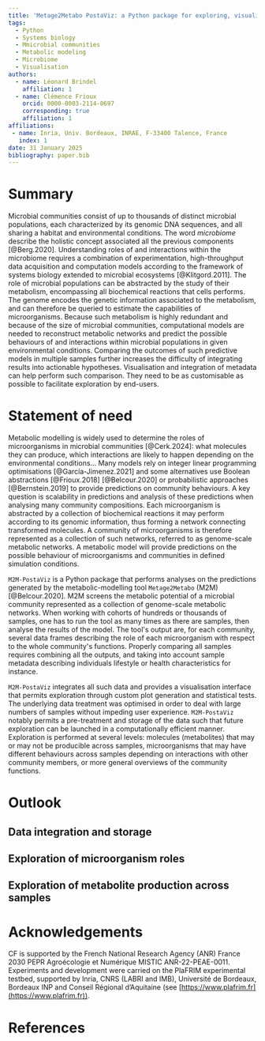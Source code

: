 ```yaml
---
title: 'Metage2Metabo PostaViz: a Python package for exploring, visualising, and comparing the metabolic potential of microbial communities'
tags:
  - Python
  - Systems biology
  - Mmicrobial communities
  - Metabolic modeling
  - Microbiome
  - Visualisation
authors:
  - name: Léonard Brindel
    affiliation: 1
  - name: Clémence Frioux
    orcid: 0000-0003-2114-0697
    corresponding: true
    affiliation: 1
affiliations:
 - name: Inria, Univ. Bordeaux, INRAE, F-33400 Talence, France
   index: 1
date: 31 January 2025
bibliography: paper.bib
---
```


# Summary

Microbial communities consist of up to thousands of distinct microbial populations, each characterized by its genomic DNA sequences, and all sharing a habitat and environmental conditions. The word _microbiome_ describe the holistic concept associated all the previous components [@Berg.2020]. Understanding roles of and interactions within the microbiome requires a combination of experimentation, high-throughput data acquisition and computation models according to the framework of systems biology extended to microbial ecosystems [@Klitgord.2011]. The role of microbial populations can be abstracted by the study of their metabolism, encompassing all biochemical reactions that cells performs. The genome encodes the genetic information associated to the metabolism, and can therefore be queried to estimate the capabilities of microorganisms. Because such metabolism is highly redundant and because of the size of microbial communities, computational models are needed to reconstruct metabolic networks and predict the possible behaviours of and interactions within microbial populations in given environmental conditions. Comparing the outcomes of such predictive models in multiple samples further increases the difficulty of integrating results into actionable hypotheses. Visualisation and integration of metadata can help perform such comparison. They need to be as customisable as possible to facilitate exploration by end-users.  

# Statement of need

Metabolic modelling is widely used to determine the roles of microorganisms in microbial communities [@Cerk.2024]: what molecules they can produce, which interactions are likely to happen depending on the environmental conditions... Many models rely on integer linear programming optimisations [@García-Jimenez.2021] and some alternatives use Boolean abstractions [@Frioux.2018] [@Belcour.2020] or probabilistic approaches [@Bernstein.2019] to provide predictions on community behaviours. A key question is scalability in predictions and analysis of these predictions when analysing many community compositions. Each microorganism is abstracted by a collection of biochemical reactions it may perform according to its genomic information, thus forming a network connecting transformed molecules. A community of microorganisms is therefore represented as a collection of such networks, referred to as genome-scale metabolic networks. A metabolic model will provide predictions on the possible behaviour of microorganisms and communities in defined simulation conditions.

`M2M-PostaViz` is a Python package that performs analyses on the predictions generated by the metabolic-modelling tool `Metage2Metabo` (M2M) [@Belcour.2020]. M2M screens the metabolic potential of a microbial community represented as a collection of genome-scale metabolic networks. When working with cohorts of hundreds or thousands of samples, one has to run the tool as many times as there are samples, then analyse the results of the model. The tool's output are, for each community, several data frames describing the role of each microorganism with respect to the whole community's functions. Properly comparing all samples requires combining all the outputs, and taking into account sample metadata describing individuals lifestyle or health characteristics for instance.

`M2M-PostaViz` integrates all such data and provides a visualisation interface that permits exploration through custom plot generation and statistical tests. The underlying data treatment was optimised in order to deal with large numbers of samples without impeding user experience. `M2M-PostaViz` notably permits a pre-treatment and storage of the data such that future exploration can be launched in a computationally efficient manner. Exploration is performed at several levels: molecules (metabolites) that may or may not be producible across samples, microorganisms that may have different behaviours across samples depending on interactions with other community members, or more general overviews of the  community functions.

# Outlook

## Data integration and storage

## Exploration of microorganism roles

## Exploration of metabolite production across samples

# Acknowledgements

CF is supported by the French National Research Agency (ANR) France 2030 PEPR Agroécologie et Numérique MISTIC ANR-22-PEAE-0011.
Experiments and development were carried on the PlaFRIM experimental testbed, supported by Inria, CNRS (LABRI and IMB), Université de Bordeaux, Bordeaux INP and Conseil Régional d’Aquitaine (see [https://www.plafrim.fr](https://www.plafrim.fr)).

# References
